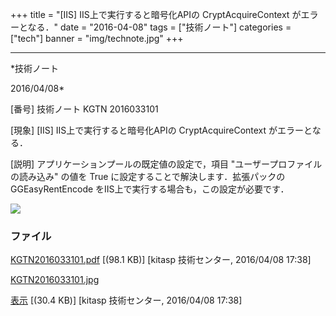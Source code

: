 ﻿+++
title = "[IIS] IIS上で実行すると暗号化APIの CryptAcquireContext がエラーとなる．"
date = "2016-04-08"
tags = ["技術ノート"]
categories = ["tech"]
banner = "img/technote.jpg"
+++

-----------------------------------------------------------------------------------------------------------------------------

*技術ノート

2016/04/08*


[番号]
技術ノート KGTN 2016033101

[現象]
[IIS] IIS上で実行すると暗号化APIの CryptAcquireContext
がエラーとなる．

[説明]
アプリケーションプールの既定値の設定で，項目
"ユーザープロファイルの読み込み" の値を True
に設定することで解決します．拡張パックの GGEasyRentEncode
をIIS上で実行する場合も，この設定が必要です．

![](http://techreport.kitasp.net/attachments/download/2531/KGTN2016033101.jpg)


### ファイル

 
 


[KGTN2016033101.pdf](http://techreport.kitasp.net/attachments/download/2530/KGTN2016033101.pdf)
 [(98.1 KB)] [kitasp 技術センター, 2016/04/08
17:38]

[KGTN2016033101.jpg](http://techreport.kitasp.net/attachments/download/2531/KGTN2016033101.jpg)

[表示](http://techreport.kitasp.net/attachments/2531/KGTN2016033101.jpg "表示")
 [(30.4 KB)] [kitasp 技術センター, 2016/04/08
17:38]


 


 

